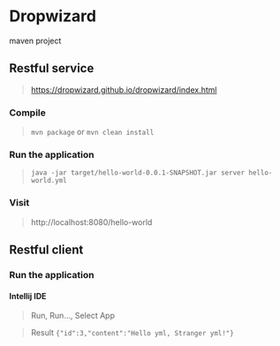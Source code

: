 # Dropwizard

maven project

## Restful service

> https://dropwizard.github.io/dropwizard/index.html

### Compile

> `mvn package` or `mvn clean install`

### Run the application

> `java -jar target/hello-world-0.0.1-SNAPSHOT.jar server hello-world.yml`

### Visit

> http://localhost:8080/hello-world

## Restful client

### Run the application

#### Intellij IDE

> Run, Run..., Select App

> Result `{"id":3,"content":"Hello yml, Stranger yml!"}`
